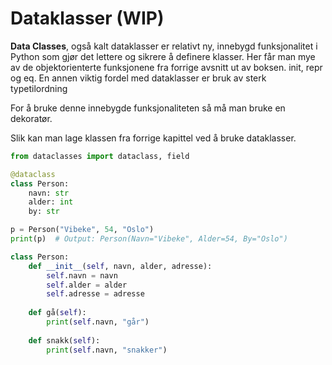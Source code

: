 # Dataklasser (WIP)
**Data Classes**, også kalt dataklasser er relativt ny, innebygd funksjonalitet i Python som gjør det lettere og sikrere å definere klasser. Her får man mye av de objektorienterte funksjonene fra forrige avsnitt ut av boksen. init, repr og eq. En annen viktig fordel med dataklasser er bruk av sterk typetilordning

For å bruke denne innebygde funksjonaliteten så må man bruke en dekoratør.

Slik kan man lage klassen fra forrige kapittel ved å bruke dataklasser.

```python
from dataclasses import dataclass, field

@dataclass
class Person:
    navn: str
    alder: int
    by: str

p = Person("Vibeke", 54, "Oslo")
print(p)  # Output: Person(Navn="Vibeke", Alder=54, By="Oslo")

```

```python
class Person:
    def __init__(self, navn, alder, adresse):
        self.navn = navn
        self.alder = alder
        self.adresse = adresse
        
    def gå(self):
        print(self.navn, "går")
    
    def snakk(self):
        print(self.navn, "snakker")
```